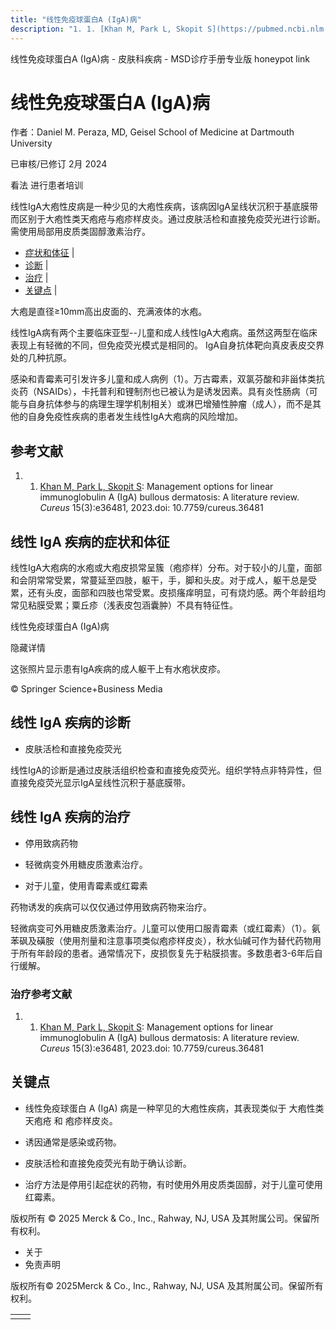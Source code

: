 ```yaml
---
title: "线性免疫球蛋白A (IgA)病"
description: "1. 1. [Khan M, Park L, Skopit S](https://pubmed.ncbi.nlm.nih.gov/37090290/): Management options for linear immunoglobulin A (IgA) bullous dermatosis: A literature review. _Cureus_ 15(3):e36481, 2023.doi: 10.7759/cureus.36481"
---
```


﻿线性免疫球蛋白A (IgA)病 - 皮肤科疾病 - MSD诊疗手册专业版 honeypot link

# 线性免疫球蛋白A (IgA)病

作者：Daniel M. Peraza, MD, Geisel School of Medicine at Dartmouth University

已审核/已修订 2月 2024

看法 进行患者培训

线性IgA大疱性皮病是一种少见的大疱性疾病，该病因IgA呈线状沉积于基底膜带而区别于大疱性类天疱疮与疱疹样皮炎。通过皮肤活检和直接免疫荧光进行诊断。需使用局部用皮质类固醇激素治疗。

- [症状和体征](#症状和体征_v27709714_zh) \|
- [诊断](#诊断_v27709717_zh) \|
- [治疗](#治疗_v27709723_zh) \|
- [关键点](#关键点_v88073101_zh) \|

大疱是直径≥10mm高出皮面的、充满液体的水疱。

线性IgA病有两个主要临床亚型--儿童和成人线性IgA大疱病。虽然这两型在临床表现上有轻微的不同，但免疫荧光模式是相同的。 IgA自身抗体靶向真皮表皮交界处的几种抗原。

感染和青霉素可引发许多儿童和成人病例（1）。万古霉素，双氯芬酸和非甾体类抗炎药（NSAIDs），卡托普利和锂制剂也已被认为是诱发因素。具有炎性肠病（可能与自身抗体参与的病理生理学机制相关）或淋巴增殖性肿瘤（成人），而不是其他的自身免疫性疾病的患者发生线性IgA大疱病的风险增加。

## 参考文献

1. 1. [Khan M, Park L, Skopit S](https://pubmed.ncbi.nlm.nih.gov/37090290/): Management options for linear immunoglobulin A (IgA) bullous dermatosis: A literature review. _Cureus_ 15(3):e36481, 2023.doi: 10.7759/cureus.36481


## 线性 IgA 疾病的症状和体征

线性IgA大疱病的水疱或大疱皮损常呈簇（疱疹样）分布。对于较小的儿童，面部和会阴常常受累，常蔓延至四肢，躯干，手，脚和头皮。对于成人，躯干总是受累，还有头皮，面部和四肢也常受累。皮损瘙痒明显，可有烧灼感。两个年龄组均常见粘膜受累；粟丘疹（浅表皮包涵囊肿）不具有特征性。

线性免疫球蛋白A (IgA)病



隐藏详情

这张照片显示患有IgA疾病的成人躯干上有水疱状皮疹。

© Springer Science+Business Media

## 线性 IgA 疾病的诊断

- 皮肤活检和直接免疫荧光


线性IgA的诊断是通过皮肤活组织检查和直接免疫荧光。组织学特点非特异性，但直接免疫荧光显示IgA呈线性沉积于基底膜带。

## 线性 IgA 疾病的治疗

- 停用致病药物

- 轻微病变外用糖皮质激素治疗。

- 对于儿童，使用青霉素或红霉素


药物诱发的疾病可以仅仅通过停用致病药物来治疗。

轻微病变可外用糖皮质激素治疗。儿童可以使用口服青霉素（或红霉素）（1）。氨苯砜及磺胺（使用剂量和注意事项类似疱疹样皮炎），秋水仙碱可作为替代药物用于所有年龄段的患者。通常情况下，皮损恢复先于粘膜损害。多数患者3-6年后自行缓解。

### 治疗参考文献

1. 1. [Khan M, Park L, Skopit S](https://pubmed.ncbi.nlm.nih.gov/37090290/): Management options for linear immunoglobulin A (IgA) bullous dermatosis: A literature review. _Cureus_ 15(3):e36481, 2023.doi: 10.7759/cureus.36481


## 关键点

- 线性免疫球蛋白 A (IgA) 病是一种罕见的大疱性疾病，其表现类似于 大疱性类天疱疮 和 疱疹样皮炎。

- 诱因通常是感染或药物。

- 皮肤活检和直接免疫荧光有助于确认诊断。

- 治疗方法是停用引起症状的药物，有时使用外用皮质类固醇，对于儿童可使用红霉素。




版权所有 © 2025
Merck & Co., Inc., Rahway, NJ, USA 及其附属公司。保留所有权利。

- 关于
- 免责声明

版权所有© 2025Merck & Co., Inc., Rahway, NJ, USA 及其附属公司。保留所有权利。

|     |     |
| --- | --- |
|  |  |